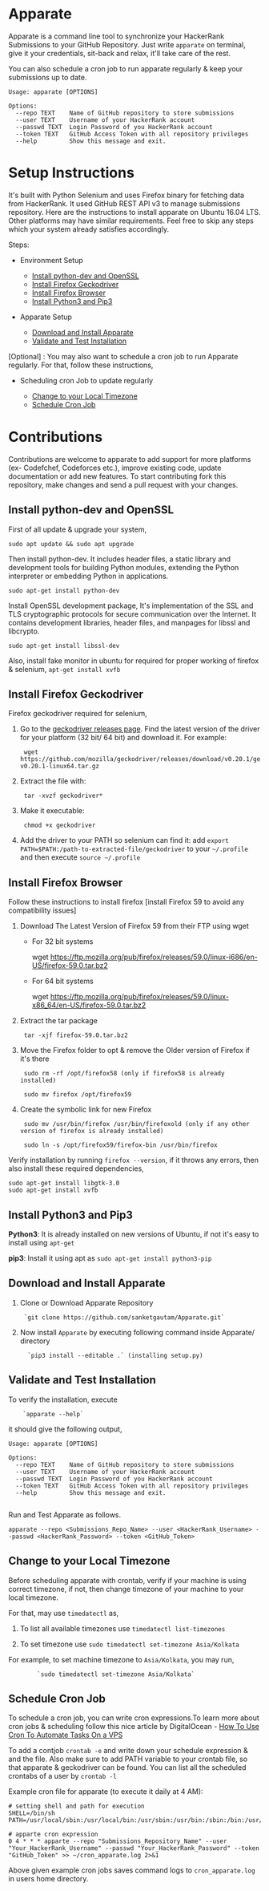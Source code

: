 # Apparate
Apparate is a command line tool to synchronize your HackerRank Submissions to your GitHub Repository.
Just write `apparate` on terminal, give it your credentials, sit-back and relax, it'll take care of the rest. 

You can also schedule a cron job to run apparate regularly & keep your submissions up to date.
```
Usage: apparate [OPTIONS]

Options:
  --repo TEXT    Name of GitHub repository to store submissions
  --user TEXT    Username of your HackerRank account
  --passwd TEXT  Login Password of you HackerRank account
  --token TEXT   GitHub Access Token with all repository privileges
  --help         Show this message and exit.

```

# Setup Instructions

It's built with Python Selenium and uses Firefox binary for fetching data from HackerRank. It used GitHub REST API v3 to manage submissions repository. 
Here are the instructions to install apparate on Ubuntu 16.04 LTS. Other platforms may have similar requirements. Feel free to skip any steps which your system already satisfies accordingly.

Steps: 
 - Environment Setup  
    - [Install python-dev and OpenSSL](#install-python-dev-and-openssl)
    - [Install Firefox Geckodriver](#install-firefox-geckodriver)
    - [Install Firefox Browser](#install-firefox-browser)
    - [Install Python3 and Pip3](#install-python3-and-pip3)
 
 - Apparate Setup
    - [Download and Install Apparate](#download-and-install-apparate)
    - [Validate and Test Installation](#validate-and-test-installation)

[Optional] : You may also want to schedule a cron job to run Apparate regularly. For that, follow these instructions,

 - Scheduling cron Job to update regularly
    
    - [Change to your Local Timezone](#change-to-your-local-timezone)
    - [Schedule Cron Job](#schedule-cron-job)

# Contributions

Contributions are welcome to apparate to add support for more platforms (ex- Codefchef, Codeforces etc.), improve existing code, 
update documentation or add new features. To start contributing fork this repository, make changes and send a pull request with your changes. 
 
## Install python-dev and OpenSSL

First of all update & upgrade your system,

```sudo apt update && sudo apt upgrade```

Then install python-dev. It includes header files, a static library and development tools for building Python modules, extending the Python interpreter or embedding Python in applications.

```sudo apt-get install python-dev```

Install OpenSSL development package, It's implementation of the SSL and TLS cryptographic protocols for secure  communication over the Internet. It contains development libraries, header files, and manpages for libssl and libcrypto. 
    
 ```sudo apt-get install libssl-dev```
 
Also, install fake monitor in ubuntu for required for proper working of firefox & selenium,
 ```apt-get install xvfb```

## Install Firefox Geckodriver 
 
Firefox geckodriver required for selenium, 
1. Go to the [geckodriver releases page](https://github.com/mozilla/geckodriver/releases). 
Find the latest version of the driver for your platform (32 bit/ 64 bit) and download it. For example:

        wget https://github.com/mozilla/geckodriver/releases/download/v0.20.1/geckodriver-v0.20.1-linux64.tar.gz

2. Extract the file with:

        tar -xvzf geckodriver*

3. Make it executable:

        chmod +x geckodriver

4. Add the driver to your PATH so selenium can find it:
     add `export PATH=$PATH:/path-to-extracted-file/geckodriver` to your `~/.profile` and then execute `source ~/.profile` 

## Install Firefox Browser

Follow these instructions to install firefox [install Firefox 59 to avoid any compatibility issues]

1. Download The Latest Version of Firefox 59 from their FTP using wget

    - For 32 bit systems

        wget https://ftp.mozilla.org/pub/firefox/releases/59.0/linux-i686/en-US/firefox-59.0.tar.bz2

    - For 64 bit systems

        wget https://ftp.mozilla.org/pub/firefox/releases/59.0/linux-x86_64/en-US/firefox-59.0.tar.bz2

2. Extract the tar package

        tar -xjf firefox-59.0.tar.bz2

3. Move the Firefox folder to opt & remove the Older version of Firefox if it's there

        sudo rm -rf /opt/firefox58 (only if firefox58 is already installed)

        sudo mv firefox /opt/firefox59

4. Create the symbolic link for new Firefox

        sudo mv /usr/bin/firefox /usr/bin/firefoxold (only if any other version of firefox is already installed)

        sudo ln -s /opt/firefox59/firefox-bin /usr/bin/firefox
    
Verify installation by running `firefox --version`, if it throws any errors, then also install these required dependencies,

    sudo apt-get install libgtk-3.0
    sudo apt-get install xvfb 

## Install Python3 and Pip3

**Python3**: It is already installed on new versions of Ubuntu, if not it's easy to install using `apt-get`

**pip3**: Install it using apt as `sudo apt-get install python3-pip`

## Download and Install Apparate 

1. Clone or Download Apparate Repository
    
        `git clone https://github.com/sanketgautam/Apparate.git`

2. Now install `Apparate`  by executing following command inside Apparate/ directory 

         `pip3 install --editable .` (installing setup.py)
 

## Validate and Test Installation

To verify the installation, execute
    
        `apparate --help`

it should give the following output,
```
Usage: apparate [OPTIONS]

Options:
  --repo TEXT    Name of GitHub repository to store submissions
  --user TEXT    Username of your HackerRank account
  --passwd TEXT  Login Password of you HackerRank account
  --token TEXT   GitHub Access Token with all repository privileges
  --help         Show this message and exit.
  
```

Run and Test Apparate as follows.

    apparate --repo <Submissions_Repo_Name> --user <HackerRank_Username> --passwd <HackerRank_Password> --token <GitHub_Token> 

## Change to your Local Timezone
Before scheduling apparate with crontab, verify if your machine is using correct timezone, if not,
then change timezone of your machine to your local timezone. 

For that, may use `timedatectl` as,

1. To list all available timezones use `timedatectl list-timezones`

2. To set timezone use `sudo timedatectl set-timezone Asia/Kolkata`

For example, to set machine timezone to `Asia/Kolkata`, you may run,
            
            `sudo timedatectl set-timezone Asia/Kolkata`
    
## Schedule Cron Job

To schedule a cron job, you can write cron expressions.To learn more about cron jobs & scheduling follow this nice article by DigitalOcean - [How To Use Cron To Automate Tasks On a VPS](https://www.digitalocean.com/community/tutorials/how-to-use-cron-to-automate-tasks-on-a-vps)

To add a contjob `crontab -e` and write down your schedule expression & and the file. Also make sure to add PATH variable to your crontab file, so that apparate & geckodriver can be found. You can list all the scheduled crontabs of a user by `crontab -l`

Example cron file for apparate (to execute it daily at 4 AM):

```
# setting shell and path for execution 
SHELL=/bin/sh
PATH=/usr/local/sbin:/usr/local/bin:/usr/sbin:/usr/bin:/sbin:/bin:/usr/games:/usr/local/games:/snap/bin:/opt/

# apparte cron expression
0 4 * * * apparte --repo "Submissions_Repository_Name" --user "Your_HackerRank_Username" --passwd "Your_HackerRank_Password" --token "GitHub_Token" >> ~/cron_apparate.log 2>&1

```
Above given example cron jobs saves command logs to `cron_apparate.log` in users home directory.
